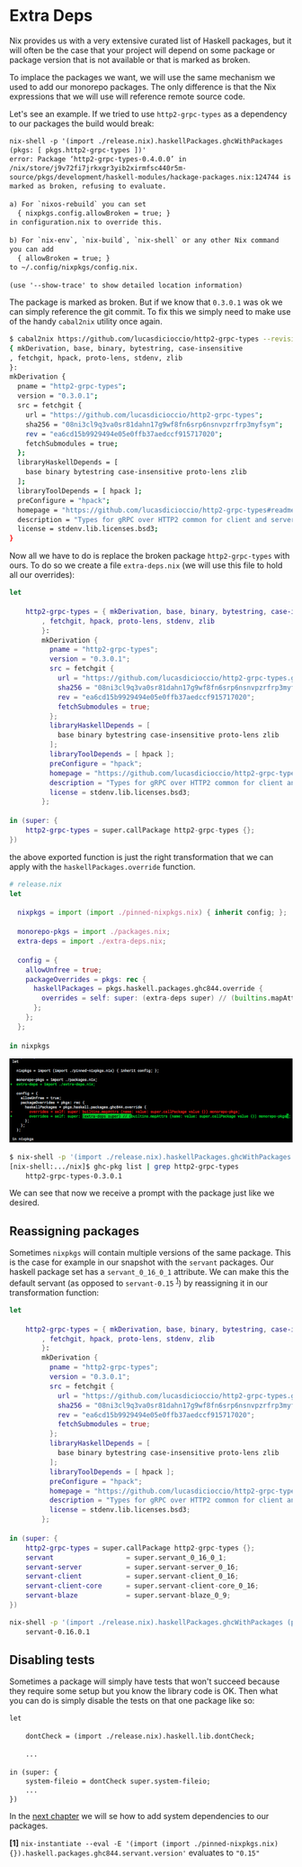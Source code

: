 
# Extra Deps

Nix provides us with a very extensive curated list of Haskell packages, but it
will often be the case that your project will depend on some package or package version that is not
available or that is marked as broken.

To implace the packages we want, we will use the same mechanism we used to add our monorepo packages.
The only difference is that the Nix expressions that we will use will reference remote source code.

Let's see an example. If we tried to use `http2-grpc-types` as a dependency to our packages the build would break:

```
nix-shell -p '(import ./release.nix).haskellPackages.ghcWithPackages (pkgs: [ pkgs.http2-grpc-types ])'
error: Package ‘http2-grpc-types-0.4.0.0’ in /nix/store/j9v72fi7jrkxgr3yib2xirmfsc440r5m-source/pkgs/development/haskell-modules/hackage-packages.nix:124744 is marked as broken, refusing to evaluate.

a) For `nixos-rebuild` you can set
  { nixpkgs.config.allowBroken = true; }
in configuration.nix to override this.

b) For `nix-env`, `nix-build`, `nix-shell` or any other Nix command you can add
  { allowBroken = true; }
to ~/.config/nixpkgs/config.nix.

(use '--show-trace' to show detailed location information)
```

The package is marked as broken. But if we know that `0.3.0.1` was ok we can simply reference the git commit.
To fix this we simply need to make use of the handy `cabal2nix` utility once again.

```bash
$ cabal2nix https://github.com/lucasdicioccio/http2-grpc-types --revision ea6cd15b9929494e0 2>/dev/null
{ mkDerivation, base, binary, bytestring, case-insensitive
, fetchgit, hpack, proto-lens, stdenv, zlib
}:
mkDerivation {
  pname = "http2-grpc-types";
  version = "0.3.0.1";
  src = fetchgit {
    url = "https://github.com/lucasdicioccio/http2-grpc-types";
    sha256 = "08ni3cl9q3va0sr81dahn17g9wf8fn6srp6nsnvpzrfrp3myfsym";
    rev = "ea6cd15b9929494e05e0ffb37aedccf915717020";
    fetchSubmodules = true;
  };
  libraryHaskellDepends = [
    base binary bytestring case-insensitive proto-lens zlib
  ];
  libraryToolDepends = [ hpack ];
  preConfigure = "hpack";
  homepage = "https://github.com/lucasdicioccio/http2-grpc-types#readme";
  description = "Types for gRPC over HTTP2 common for client and servers";
  license = stdenv.lib.licenses.bsd3;
}
```

Now all we have to do is replace the broken package `http2-grpc-types` with ours. To do so we create a file `extra-deps.nix` (we will use this file to hold all our overrides):

```nix
let

    http2-grpc-types = { mkDerivation, base, binary, bytestring, case-insensitive
        , fetchgit, hpack, proto-lens, stdenv, zlib
        }:
        mkDerivation {
          pname = "http2-grpc-types";
          version = "0.3.0.1";
          src = fetchgit {
            url = "https://github.com/lucasdicioccio/http2-grpc-types.git";
            sha256 = "08ni3cl9q3va0sr81dahn17g9wf8fn6srp6nsnvpzrfrp3myfsym";
            rev = "ea6cd15b9929494e05e0ffb37aedccf915717020";
            fetchSubmodules = true;
          };
          libraryHaskellDepends = [
            base binary bytestring case-insensitive proto-lens zlib
          ];
          libraryToolDepends = [ hpack ];
          preConfigure = "hpack";
          homepage = "https://github.com/lucasdicioccio/http2-grpc-types#readme";
          description = "Types for gRPC over HTTP2 common for client and servers";
          license = stdenv.lib.licenses.bsd3;
        };

in (super: {
    http2-grpc-types = super.callPackage http2-grpc-types {};
})
```

the above exported function is just the right transformation that we can apply with the `haskellPackages.override` function.

```nix
# release.nix
let

  nixpkgs = import (import ./pinned-nixpkgs.nix) { inherit config; };

  monorepo-pkgs = import ./packages.nix;
  extra-deps = import ./extra-deps.nix;

  config = {
    allowUnfree = true;
    packageOverrides = pkgs: rec {
      haskellPackages = pkgs.haskell.packages.ghc844.override {
        overrides = self: super: (extra-deps super) // (builtins.mapAttrs (name: value: super.callPackage value {}) monorepo-pkgs);
      };
    };
  };

in nixpkgs
```

![diff of release.nix](./diff-release-nix.png)

```bash
$ nix-shell -p '(import ./release.nix).haskellPackages.ghcWithPackages (pkgs: [ pkgs.http2-grpc-types ])'
[nix-shell:.../nix]$ ghc-pkg list | grep http2-grpc-types
    http2-grpc-types-0.3.0.1
```

We can see that now we receive a prompt with the package just like we desired.

## Reassigning packages

Sometimes `nixpkgs` will contain multiple versions of the same package. This is the case for example in our snapshot with the `servant` packages.
Our haskell package set has a `servant_0_16_0_1` attribute. We can make this the default servant (as opposed to `servant-0.15` <sup>[1](#footnote-1)</sup>) by reassigning it in our transformation function:

```nix
let

    http2-grpc-types = { mkDerivation, base, binary, bytestring, case-insensitive
        , fetchgit, hpack, proto-lens, stdenv, zlib
        }:
        mkDerivation {
          pname = "http2-grpc-types";
          version = "0.3.0.1";
          src = fetchgit {
            url = "https://github.com/lucasdicioccio/http2-grpc-types.git";
            sha256 = "08ni3cl9q3va0sr81dahn17g9wf8fn6srp6nsnvpzrfrp3myfsym";
            rev = "ea6cd15b9929494e05e0ffb37aedccf915717020";
            fetchSubmodules = true;
          };
          libraryHaskellDepends = [
            base binary bytestring case-insensitive proto-lens zlib
          ];
          libraryToolDepends = [ hpack ];
          preConfigure = "hpack";
          homepage = "https://github.com/lucasdicioccio/http2-grpc-types#readme";
          description = "Types for gRPC over HTTP2 common for client and servers";
          license = stdenv.lib.licenses.bsd3;
        };

in (super: {
    http2-grpc-types = super.callPackage http2-grpc-types {};
    servant                  = super.servant_0_16_0_1;
    servant-server           = super.servant-server_0_16;
    servant-client           = super.servant-client_0_16;
    servant-client-core      = super.servant-client-core_0_16;
    servant-blaze            = super.servant-blaze_0_9;
})
```

```bash
nix-shell -p '(import ./release.nix).haskellPackages.ghcWithPackages (pkgs: [ pkgs.servant ])' --run "bash -c 'ghc-pkg list | grep servant'"
    servant-0.16.0.1
```

## Disabling tests

Sometimes a package will simply have tests that won't succeed because they require some setup
but you know the library code is OK. Then what you can do is simply disable the tests on that one package like so:

```
let

    dontCheck = (import ./release.nix).haskell.lib.dontCheck;

    ...

in (super: {
    system-fileio = dontCheck super.system-fileio;
    ...
})
```

In the [next chapter](../system-deps) we will se how to add system dependencies to our packages.

<a id="footnote-1"><b>[1]</b></a> `nix-instantiate --eval -E '(import (import ./pinned-nixpkgs.nix) {}).haskell.packages.ghc844.servant.version'` evaluates to `"0.15"`
